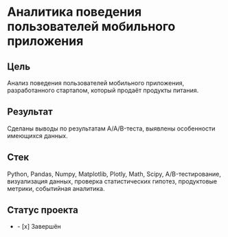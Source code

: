 # Аналитика поведения пользователей мобильного приложения
## Цель
Анализ поведения пользователей мобильного приложения, разработанного стартапом, который продаёт продукты питания.
## Результат
Сделаны выводы по результатам A/A/B-теста, выявлены особенности имеющихся данных.
## Стек
Python, Pandas, Numpy, Matplotlib, Plotly, Math, Scipy, A/B-тестирование, визуализация данных, проверка статистических гипотез, продуктовые метрики, событийная аналитика.
## Статус проекта
<ul><li>- [x] Завершён</li>
